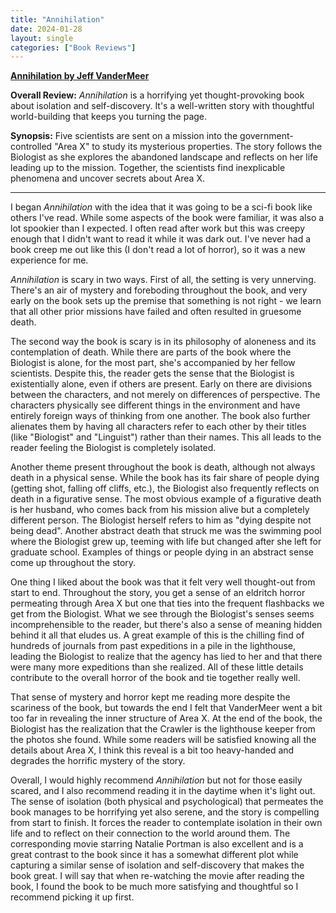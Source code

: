 ```yaml
---
title: "Annihilation"
date: 2024-01-28
layout: single
categories: ["Book Reviews"]
---
```


**[Annihilation by Jeff VanderMeer](https://en.wikipedia.org/wiki/Annihilation_(VanderMeer_novel))**

**Overall Review:** _Annihilation_ is a horrifying yet thought-provoking book about isolation and self-discovery. It's a well-written story with thoughtful world-building that keeps you turning the page.

**Synopsis:** Five scientists are sent on a mission into the government-controlled "Area X" to study its mysterious properties. The story follows the Biologist as she explores the abandoned landscape and reflects on her life leading up to the mission. Together, the scientists find inexplicable phenomena and uncover secrets about Area X.

---

I began _Annihilation_ with the idea that it was going to be a sci-fi book like others I've read. While some aspects of the book were familiar, it was also a lot spookier than I expected. I often read after work but this was creepy enough that I didn't want to read it while it was dark out. I've never had a book creep me out like this (I don't read a lot of horror), so it was a new experience for me.

_Annihilation_ is scary in two ways. First of all, the setting is very unnerving. There's an air of mystery and foreboding throughout the book, and very early on the book sets up the premise that something is not right - we learn that all other prior missions have failed and often resulted in gruesome death. 

The second way the book is scary is in its philosophy of aloneness and its contemplation of death. While there are parts of the book where the Biologist is alone, for the most part, she's accompanied by her fellow scientists. Despite this, the reader gets the sense that the Biologist is existentially alone, even if others are present. Early on there are divisions between the characters, and not merely on differences of perspective. The characters physically see different things in the environment and have entirely foreign ways of thinking from one another. The book also further alienates them by having all characters refer to each other by their titles (like "Biologist" and "Linguist") rather than their names. This all leads to the reader feeling the Biologist is completely isolated.

Another theme present throughout the book is death, although not always death in a physical sense. While the book has its fair share of people dying (getting shot, falling off cliffs, etc.), the Biologist also frequently reflects on death in a figurative sense. The most obvious example of a figurative death is her husband, who comes back from his mission alive but a completely different person. The Biologist herself refers to him as "dying despite not being dead". Another abstract death that struck me was the swimming pool where the Biologist grew up, teeming with life but changed after she left for graduate school. Examples of things or people dying in an abstract sense come up throughout the story.

One thing I liked about the book was that it felt very well thought-out from start to end. Throughout the story, you get a sense of an eldritch horror permeating through Area X but one that ties into the frequent flashbacks we get from the Biologist. What we see through the Biologist's senses seems incomprehensible to the reader, but there's also a sense of meaning hidden behind it all that eludes us. A great example of this is the chilling find of hundreds of journals from past expeditions in a pile in the lighthouse, leading the Biologist to realize that the agency has lied to her and that there were many more expeditions than she realized. All of these little details contribute to the overall horror of the book and tie together really well.

That sense of mystery and horror kept me reading more despite the scariness of the book, but towards the end I felt that VanderMeer went a bit too far in revealing the inner structure of Area X. At the end of the book, the Biologist has the realization that the Crawler is the lighthouse keeper from the photos she found. While some readers will be satisfied knowing all the details about Area X, I think this reveal is a bit too heavy-handed and degrades the horrific mystery of the story.

Overall, I would highly recommend _Annihilation_ but not for those easily scared, and I also recommend reading it in the daytime when it's light out. The sense of isolation (both physical and psychological) that permeates the book manages to be horrifying yet also serene, and the story is compelling from start to finish. It forces the reader to contemplate isolation in their own life and to reflect on their connection to the world around them. The corresponding movie starring Natalie Portman is also excellent and is a great contrast to the book since it has a somewhat different plot while capturing a similar sense of isolation and self-discovery that makes the book great. I will say that when re-watching the movie after reading the book, I found the book to be much more satisfying and thoughtful so I recommend picking it up first.